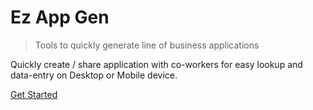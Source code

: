 # Ez App Gen

> Tools to quickly generate line of business applications

Quickly create / share application with co-workers for easy lookup and data-entry on Desktop or Mobile device.

[Get Started](docs/index.html)
